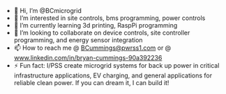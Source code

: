 - 👋 Hi, I’m @BCmicrogrid
- 👀 I’m interested in site controls, bms programming, power controls
- 🌱 I’m currently learning 3d printing, RaspPi programming
- 💞️ I’m looking to collaborate on device controls, site controller programming, and energy sensor integration
- 📫 How to reach me @ BCummings@pwrss1.com or @ www.linkedin.com/in/bryan-cummings-90a392236
- ⚡ Fun fact: I/PSS create microgrid systems for back up power in critical infrastructure applications, EV charging, and general applications for reliable clean power. If you can dream it, I can build it!

<!---
BCmicrogrid/BCmicrogrid is a ✨ special ✨ repository because its `README.md` (this file) appears on your GitHub profile.
You can click the Preview link to take a look at your changes.
--->

